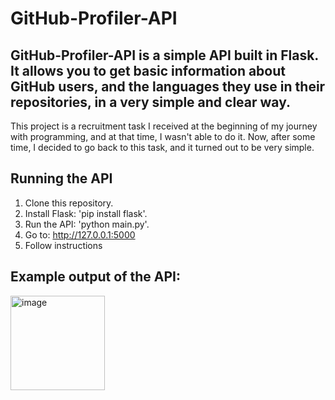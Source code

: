 # GitHub-Profiler-API

## GitHub-Profiler-API is a simple API built in Flask. It allows  you to get basic information about GitHub users, and the languages they use in their repositories, in a very simple and clear way.

This project is a recruitment task I received at the beginning of my journey with programming, and at that time, I wasn't able to do it. Now, after some time, I decided to go back to this task, and it turned out to be very simple.

## Running the API

1. Clone this repository.
2. Install Flask: 'pip install flask'.
3. Run the API: 'python main.py'.
4. Go to: http://127.0.0.1:5000
5. Follow instructions

## Example output of the API:

<img width="151" alt="image" src="https://github.com/01Cramer/GitHub-Profiler-API/assets/115926987/caaa20d7-58ab-48de-83e4-64bf668b03d6">









